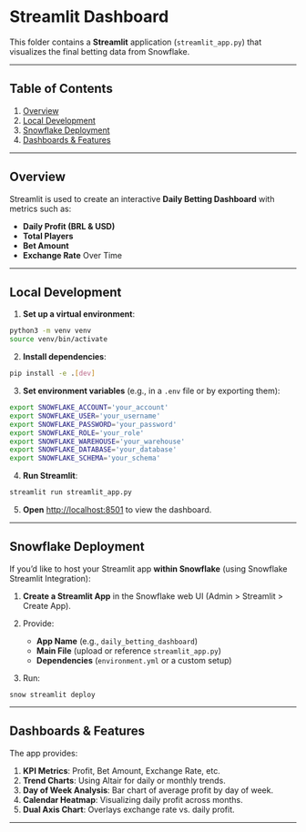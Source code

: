 # Streamlit Dashboard

This folder contains a **Streamlit** application (`streamlit_app.py`) that visualizes the final betting data from Snowflake.

---

## Table of Contents

1. [Overview](#overview)  
2. [Local Development](#local-development)  
3. [Snowflake Deployment](#snowflake-deployment)  
4. [Dashboards & Features](#dashboards--features)  

---

## Overview

Streamlit is used to create an interactive **Daily Betting Dashboard** with metrics such as:
- **Daily Profit (BRL & USD)**
- **Total Players**
- **Bet Amount**
- **Exchange Rate** Over Time

---

## Local Development

1. **Set up a virtual environment**:

```bash
python3 -m venv venv
source venv/bin/activate
```

2. **Install dependencies**:

```bash
pip install -e .[dev]
```

3. **Set environment variables** (e.g., in a `.env` file or by exporting them):

```bash
export SNOWFLAKE_ACCOUNT='your_account'
export SNOWFLAKE_USER='your_username'
export SNOWFLAKE_PASSWORD='your_password'
export SNOWFLAKE_ROLE='your_role'
export SNOWFLAKE_WAREHOUSE='your_warehouse'
export SNOWFLAKE_DATABASE='your_database'
export SNOWFLAKE_SCHEMA='your_schema'
```

4. **Run Streamlit**:

```bash
streamlit run streamlit_app.py
```

5. **Open** <http://localhost:8501> to view the dashboard.

---

## Snowflake Deployment

If you’d like to host your Streamlit app **within Snowflake** (using Snowflake Streamlit Integration):

1. **Create a Streamlit App** in the Snowflake web UI (Admin > Streamlit > Create App).  
2. Provide:
   - **App Name** (e.g., `daily_betting_dashboard`)
   - **Main File** (upload or reference `streamlit_app.py`)
   - **Dependencies** (`environment.yml` or a custom setup)

3. Run: 

```
snow streamlit deploy
```


---

## Dashboards & Features

The app provides:

1. **KPI Metrics**: Profit, Bet Amount, Exchange Rate, etc.  
2. **Trend Charts**: Using Altair for daily or monthly trends.  
3. **Day of Week Analysis**: Bar chart of average profit by day of week.  
4. **Calendar Heatmap**: Visualizing daily profit across months.  
5. **Dual Axis Chart**: Overlays exchange rate vs. daily profit.

---